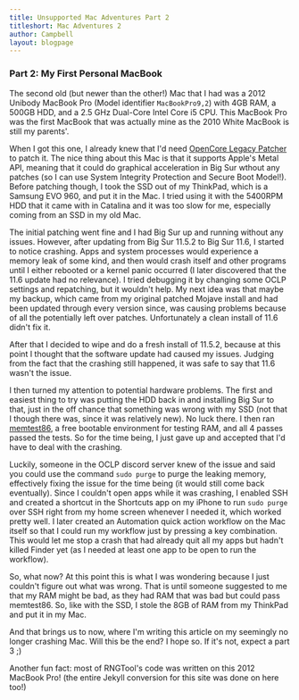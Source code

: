 ```yaml
---
title: Unsupported Mac Adventures Part 2
titleshort: Mac Adventures 2
author: Campbell
layout: blogpage
---
```


### Part 2: My First Personal MacBook

The second old (but newer than the other!) Mac that I had was a 2012 Unibody MacBook Pro (Model identifier `MacBookPro9,2`) with 4GB RAM, a 500GB HDD, and a 2.5 GHz Dual-Core Intel Core i5 CPU. This MacBook Pro was the first MacBook that was actually mine as the 2010 White MacBook is still my parents'.

When I got this one, I already knew that I'd need [OpenCore Legacy Patcher](https://github.com/dortania/OpenCore-Legacy-Patcher) to patch it. The nice thing about this Mac is that it supports Apple's Metal API, meaning that it could do graphical acceleration in Big Sur wthout any patches (so I can use System Integrity Protection and Secure Boot Model!). Before patching though, I took the SSD out of my ThinkPad, which is a Samsung EVO 960, and put it in the Mac. I tried using it with the 5400RPM HDD that it came with in Catalina and it was too slow for me, especially coming from an SSD in my old Mac.

The initial patching went fine and I had Big Sur up and running without any issues. However, after updating from Big Sur 11.5.2 to Big Sur 11.6, I started to notice crashing. Apps and system processes would experience a memory leak of some kind, and then would crash itself and other programs until I either rebooted or a kernel panic occurred (I later discovered that the 11.6 update had no relevance). I tried debugging it by changing some OCLP settings and repatching, but it wouldn't help. My next idea was that maybe my backup, which came from my original patched Mojave install and had been updated through every version since, was causing problems because of all the potentially left over patches. Unfortunately a clean install of 11.6 didn't fix it.

After that I decided to wipe and do a fresh install of 11.5.2, because at this point I thought that the software update had caused my issues. Judging from the fact that the crashing still happened, it was safe to say that 11.6 wasn't the issue.

I then turned my attention to potential hardware problems. The first and easiest thing to try was putting the HDD back in and installing Big Sur to that, just in the off chance that something was wrong with my SSD (not that I though there was, since it was relatively new). No luck there. I then ran [memtest86](https://www.memtest86.com), a free bootable environment for testing RAM, and all 4 passes passed the tests. So for the time being, I just gave up and accepted that I'd have to deal with the crashing.

Luckily, someone in the OCLP discord server knew of the issue and said you could use the command `sudo purge` to purge the leaking memory, effectively fixing the issue for the time being (it would still come back eventually). Since I couldn't open apps while it was crashing, I enabled SSH and created a shortcut in the Shortcuts app on my iPhone to run `sudo purge` over SSH right from my home screen whenever I needed it, which worked pretty well. I later created an Automation quick action workflow on the Mac itself so that I could run my workflow just by pressing a key combination. This would let me stop a crash that had already quit all my apps but hadn't killed Finder yet (as I needed at least one app to be open to run the workflow).

So, what now? At this point this is what I was wondering because I just couldn't figure out what was wrong. That is until someone suggested to me that my RAM might be bad, as they had RAM that was bad but could pass memtest86. So, like with the SSD, I stole the 8GB of RAM from my ThinkPad and put it in my Mac.

And that brings us to now, where I'm writing this article on my seemingly no longer crashing Mac. Will this be the end? I hope so. If it's not, expect a part 3 ;)

Another fun fact: most of RNGTool's code was written on this 2012 MacBook Pro! (the entire Jekyll conversion for this site was done on here too!)